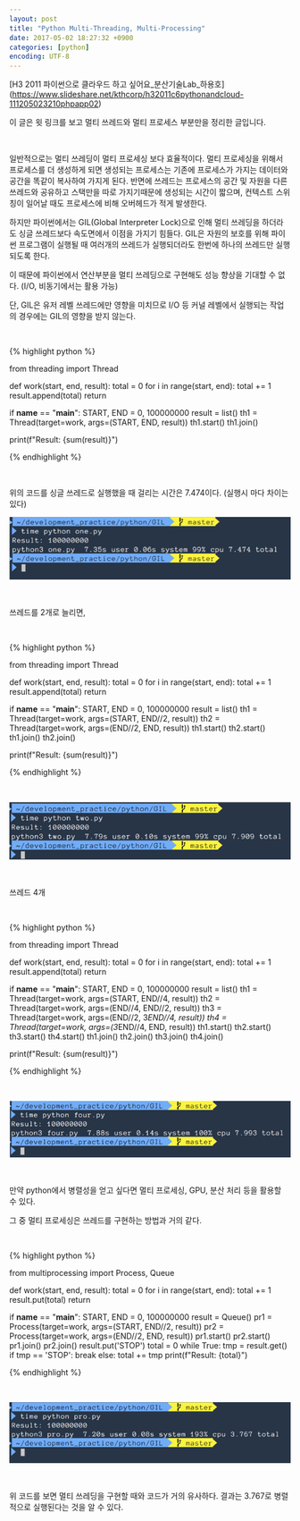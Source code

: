 ```yaml
---
layout: post
title: "Python Multi-Threading, Multi-Processing"
date: 2017-05-02 18:27:32 +0900
categories: [python]
encoding: UTF-8
---
```



[H3 2011 파이썬으로 클라우드 하고 싶어요_분산기술Lab_하용호]
(https://www.slideshare.net/kthcorp/h32011c6pythonandcloud-111205023210phpapp02) 

이 글은 윗 링크를 보고 멀티 쓰레드와 멀티 프로세스 부분만을 정리한 글입니다.

<br/>

일반적으로는 멀티 쓰레딩이 멀티 프로세싱 보다 효율적이다. 멀티 프로세싱을 위해서 프로세스를 더 생성하게 되면 
생성되는 프로세스는 기존에 프로세스가 가지는 데이터와 공간을 똑같이 복사하여 가지게 된다. 
반면에 쓰레드는 프로세스의 공간 및 자원을 다른 쓰레드와 공유하고 스택만을 따로 가지기때문에 생성되는 시간이 짧으며, 컨텍스트 스위칭이 일어날 때도 
프로세스에 비해 오버헤드가 적게 발생한다. 

하지만 파이썬에서는 GIL(Global Interpreter Lock)으로 인해 멀티 쓰레딩을 하더라도 싱글 쓰레드보다 속도면에서 이점을 가지기 힘들다.
GIL은 자원의 보호를 위해 파이썬 프로그램이 실행될 때 여러개의 쓰레드가 실행되더라도 한번에 하나의 쓰레드만 실행되도록 한다.  

이 때문에 파이썬에서 연산부분을 멀티 쓰레딩으로 구현해도 성능 향상을 기대할 수 없다. 
(I/O, 비동기에서는 활용 가능)

단, GIL은 유저 레벨 쓰레드에만 영향을 미치므로 I/O 등 커널 레벨에서 실행되는 작업의 경우에는 GIL의 영향을 받지 않는다.

<br/>



{% highlight python %}

from threading import Thread

def work(start, end, result):
    total = 0
    for i in range(start, end):
        total += 1
    result.append(total)
    return


if __name__ == "__main__":
    START, END = 0, 100000000
    result = list()
    th1 = Thread(target=work, args=(START, END, result))
    th1.start()
    th1.join()

print(f"Result: {sum(result)}")


{% endhighlight %}

<br/>

위의 코드를 싱글 쓰레드로 실행했을 때 걸리는 시간은 7.474이다. (실행시 마다 차이는 있다)

![branch Image](https://raw.githubusercontent.com/lee-seul/lee-seul.github.com/master/static/img/_posts/one.png)

<br/>

쓰레드를 2개로 늘리면,


<br/>


{% highlight python %}

from threading import Thread

def work(start, end, result):
    total = 0
    for i in range(start, end):
        total += 1
    result.append(total)
    return


if __name__ == "__main__":
    START, END = 0, 100000000
    result = list()
    th1 = Thread(target=work, args=(START, END//2, result))
    th2 = Thread(target=work, args=(END//2, END, result))
    th1.start()
    th2.start()
    th1.join()
    th2.join()

print(f"Result: {sum(result)}")


{% endhighlight %}

<br/>


![branch Image](https://raw.githubusercontent.com/lee-seul/lee-seul.github.com/master/static/img/_posts/two.png)

<br/>

쓰레드 4개

<br/>


{% highlight python %}

from threading import Thread

def work(start, end, result):
    total = 0
    for i in range(start, end):
        total += 1
    result.append(total)
    return


if __name__ == "__main__":
    START, END = 0, 100000000
    result = list()
    th1 = Thread(target=work, args=(START, END//4, result))
    th2 = Thread(target=work, args=(END//4, END//2, result))
    th3 = Thread(target=work, args=(END//2, 3*END//4, result))
    th4 = Thread(target=work, args=(3*END//4, END, result))
    th1.start()
    th2.start()
    th3.start()
    th4.start()
    th1.join()
    th2.join()
    th3.join()
    th4.join()

print(f"Result: {sum(result)}")


{% endhighlight %}

<br/>

![branch Image](https://raw.githubusercontent.com/lee-seul/lee-seul.github.com/master/static/img/_posts/four.png)

<br/>


만약 python에서 병렬성을 얻고 싶다면 멀티 프로세싱, GPU, 분산 처리 등을 활용할 수 있다.

그 중 멀티 프로세싱은 쓰레드를 구현하는 방법과 거의 같다.  

<br/>


{% highlight python %}

from multiprocessing import Process, Queue

def work(start, end, result):
    total = 0
    for i in range(start, end):
        total += 1
    result.put(total)
    return

if __name__ == "__main__":
    START, END = 0, 100000000
    result = Queue()
    pr1 = Process(target=work, args=(START, END//2, result))
    pr2 = Process(target=work, args=(END//2, END, result))
    pr1.start()
    pr2.start()
    pr1.join()
    pr2.join()
    result.put('STOP')
    total = 0
    while True:
        tmp = result.get()
        if tmp == 'STOP':
            break
        else:
            total += tmp
    print(f"Result: {total}")


{% endhighlight %}

<br/>

![branch Image](https://raw.githubusercontent.com/lee-seul/lee-seul.github.com/master/static/img/_posts/pro.png)

<br/>

위 코드를 보면 멀티 쓰레딩을 구현할 때와 코드가 거의 유사하다. 결과는 3.767로 병렬적으로 실행된다는 것을 알 수 있다.

<br/>
<br/>

